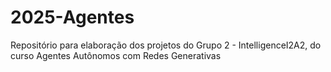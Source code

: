 # 2025-Agentes
Repositório para elaboração dos projetos do Grupo 2 - IntelligenceI2A2, do curso Agentes Autônomos com Redes Generativas
